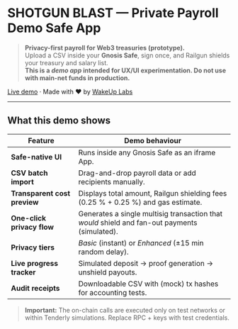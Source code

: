 # SHOTGUN BLAST — Private Payroll **Demo** Safe App

> **Privacy-first payroll for Web3 treasuries (prototype).**  
> Upload a CSV inside your **Gnosis Safe**, sign once, and Railgun shields your treasury and salary list.  
> **This is a *demo app* intended for UX/UI experimentation. Do not use with main-net funds in production.**

[Live demo](https://shotgunblast.wakeuplabs.io/) · Made with ❤️ by [WakeUp Labs](https://wakeuplabs.io)

---

## What this demo shows

| Feature | Demo behaviour |
|---------|----------------|
| **Safe-native UI** | Runs inside any Gnosis Safe as an iframe App. |
| **CSV batch import** | Drag-and-drop payroll data or add recipients manually. |
| **Transparent cost preview** | Displays total amount, Railgun shielding fees (0.25 % + 0.25 %) and gas estimate. |
| **One-click privacy flow** | Generates a single multisig transaction that *would* shield and fan-out payments (simulated). |
| **Privacy tiers** | *Basic* (instant) or *Enhanced* (±15 min random delay). |
| **Live progress tracker** | Simulated deposit → proof generation → unshield payouts. |
| **Audit receipts** | Downloadable CSV with (mock) tx hashes for accounting tests. |

> **Important:** The on-chain calls are executed only on test networks or within Tenderly simulations. Replace RPC + keys with test credentials.

